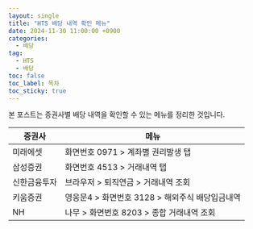 ```yaml
---
layout: single
title: "HTS 배당 내역 확인 메뉴"
date: 2024-11-30 11:00:00 +0900
categories: 
  - 배당
tag: 
  - HTS
  - 배당
toc: false
toc_label: 목차
toc_sticky: true
---
```


본 포스트는 증권사별 배당 내역을 확인할 수 있는 메뉴를 정리한 것입니다.

| 증권사 | 메뉴 |
|---|---|
| 미래에셋 | 화면번호 0971 > 계좌별 권리발생 탭 |
| 삼성증권 | 화면번호 4513 > 거래내역 탭 |
| 신한금융투자 | 브라우저 > 퇴직연금 > 거래내역 조회 |
| 키움증권 | 영웅문4 > 화면번호 3128 > 해외주식 배당입금내역 |
| NH | 나무 > 화면번호 8203 > 종합 거래내역 조회 |
